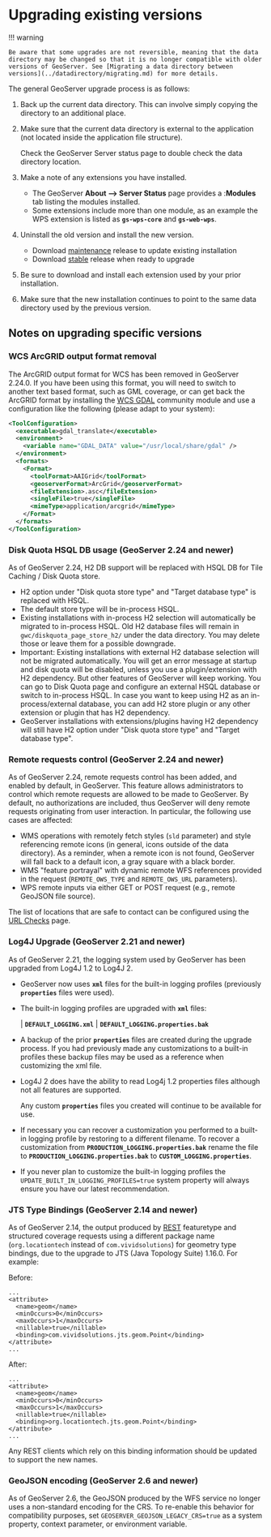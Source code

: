 # Upgrading existing versions

!!! warning

    Be aware that some upgrades are not reversible, meaning that the data directory may be changed so that it is no longer compatible with older versions of GeoServer. See [Migrating a data directory between versions](../datadirectory/migrating.md) for more details.


The general GeoServer upgrade process is as follows:

1.  Back up the current data directory. This can involve simply copying the directory to an additional place.

2.  Make sure that the current data directory is external to the application (not located inside the application file structure).

    Check the GeoServer Server status page to double check the data directory location.

3.  Make a note of any extensions you have installed.

    -   The GeoServer **About --> Server Status** page provides a :**Modules** tab listing the modules installed.
    -   Some extensions include more than one module, as an example the WPS extension is listed as **`gs-wps-core`** and **`gs-web-wps`**.

4.  Uninstall the old version and install the new version.

    -   Download [maintenance](https://geoserver.org/release/maintain) release to update existing installation
    -   Download [stable](https://geoserver.org/release/stable) release when ready to upgrade

5.  Be sure to download and install each extension used by your prior installation.

6.  Make sure that the new installation continues to point to the same data directory used by the previous version.

## Notes on upgrading specific versions

### WCS ArcGRID output format removal

The ArcGRID output format for WCS has been removed in GeoServer 2.24.0. If you have been using this format, you will need to switch to another text based format, such as GML coverage, or can get back the ArcGRID format by installing the [WCS GDAL](../community/gdal/index.md) community module and use a configuration like the following (please adapt to your system):

``` xml
<ToolConfiguration>
  <executable>gdal_translate</executable>
  <environment>
    <variable name="GDAL_DATA" value="/usr/local/share/gdal" />
  </environment>
  <formats>
    <Format>
      <toolFormat>AAIGrid</toolFormat>
      <geoserverFormat>ArcGrid</geoserverFormat>
      <fileExtension>.asc</fileExtension>
      <singleFile>true</singleFile>
      <mimeType>application/arcgrid</mimeType>
    </Format>
  </formats>
</ToolConfiguration>
```

### Disk Quota HSQL DB usage (GeoServer 2.24 and newer)

As of GeoServer 2.24, H2 DB support will be replaced with HSQL DB for Tile Caching / Disk Quota store.

-   H2 option under "Disk quota store type" and "Target database type" is replaced with HSQL.
-   The default store type will be in-process HSQL.
-   Existing installations with in-process H2 selection will automatically be migrated to in-process HSQL. Old H2 database files will remain in `gwc/diskquota_page_store_h2/` under the data directory. You may delete those or leave them for a possible downgrade.
-   Important: Existing installations with external H2 database selection will not be migrated automatically. You will get an error message at startup and disk quota will be disabled, unless you use a plugin/extension with H2 dependency. But other features of GeoServer will keep working. You can go to Disk Quota page and configure an external HSQL database or switch to in-process HSQL. In case you want to keep using H2 as an in-process/external database, you can add H2 store plugin or any other extension or plugin that has H2 dependency.
-   GeoServer installations with extensions/plugins having H2 dependency will still have H2 option under "Disk quota store type" and "Target database type".

### Remote requests control (GeoServer 2.24 and newer)

As of GeoServer 2.24, remote requests control has been added, and enabled by default, in GeoServer. This feature allows administrators to control which remote requests are allowed to be made to GeoServer. By default, no authorizations are included, thus GeoServer will deny remote requests originating from user interaction. In particular, the following use cases are affected:

-   WMS operations with remotely fetch styles (`sld` parameter) and style referencing remote icons (in general, icons outside of the data directory). As a reminder, when a remote icon is not found, GeoServer will fall back to a default icon, a gray square with a black border.
-   WMS "feature portrayal" with dynamic remote WFS references provided in the request (`REMOTE_OWS_TYPE` and `REMOTE_OWS_URL` parameters).
-   WPS remote inputs via either GET or POST request (e.g., remote GeoJSON file source).

The list of locations that are safe to contact can be configured using the [URL Checks](../security/urlchecks.md) page.

### Log4J Upgrade (GeoServer 2.21 and newer)

As of GeoServer 2.21, the logging system used by GeoServer has been upgraded from Log4J 1.2 to Log4J 2.

-   GeoServer now uses **`xml`** files for the built-in logging profiles (previously **`properties`** files were used).

-   The built-in logging profiles are upgraded with **`xml`** files:

    | **`DEFAULT_LOGGING.xml`**
    | **`DEFAULT_LOGGING.properties.bak`**

-   A backup of the prior **`properties`** files are created during the upgrade process. If you had previously made any customizations to a built-in profiles these backup files may be used as a reference when customizing the xml file.

-   Log4J 2 does have the ability to read Log4j 1.2 properties files although not all features are supported.

    Any custom **`properties`** files you created will continue to be available for use.

-   If necessary you can recover a customization you performed to a built-in logging profile by restoring to a different filename. To recover a customization from **`PRODUCTION_LOGGING.properties.bak`** rename the file to **`PRODUCTION_LOGGING.properties.bak`** to **`CUSTOM_LOGGING.properties`**.

-   If you never plan to customize the built-in logging profiles the `UPDATE_BUILT_IN_LOGGING_PROFILES=true` system property will always ensure you have our latest recommendation.

### JTS Type Bindings (GeoServer 2.14 and newer)

As of GeoServer 2.14, the output produced by [REST](../rest/index.md) featuretype and structured coverage requests using a different package name (`org.locationtech` instead of `com.vividsolutions`) for geometry type bindings, due to the upgrade to JTS (Java Topology Suite) 1.16.0. For example:

Before:

    ...
    <attribute>
      <name>geom</name>
      <minOccurs>0</minOccurs>
      <maxOccurs>1</maxOccurs>
      <nillable>true</nillable>
      <binding>com.vividsolutions.jts.geom.Point</binding>
    </attribute>
    ...

After:

    ...
    <attribute>
      <name>geom</name>
      <minOccurs>0</minOccurs>
      <maxOccurs>1</maxOccurs>
      <nillable>true</nillable>
      <binding>org.locationtech.jts.geom.Point</binding>
    </attribute>
    ...

Any REST clients which rely on this binding information should be updated to support the new names.

### GeoJSON encoding (GeoServer 2.6 and newer)

As of GeoServer 2.6, the GeoJSON produced by the WFS service no longer uses a non-standard encoding for the CRS. To re-enable this behavior for compatibility purposes, set `GEOSERVER_GEOJSON_LEGACY_CRS=true` as a system property, context parameter, or environment variable.
